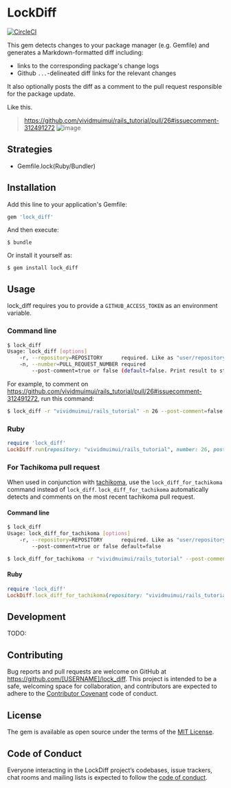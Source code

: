 # LockDiff

[![CircleCI](https://circleci.com/gh/vividmuimui/lock_diff.svg?style=svg)](https://circleci.com/gh/vividmuimui/lock_diff)

This gem detects changes to your package manager (e.g. Gemfile) and generates a Markdown-formatted diff including:

* links to the corresponding package's change logs
* Github `...`-delineated diff links for the relevant changes

It also optionally posts the diff as a comment to the pull request responsible for the package update.

Like this.

> https://github.com/vividmuimui/rails_tutorial/pull/26#issuecomment-312491272
> ![image](https://user-images.githubusercontent.com/1803598/27770516-f5774972-5f7a-11e7-87a6-7c3cbf1de745.png)

## Strategies

- Gemfile.lock(Ruby/Bundler)

## Installation

Add this line to your application's Gemfile:

```ruby
gem 'lock_diff'
```

And then execute:

    $ bundle

Or install it yourself as:

    $ gem install lock_diff

## Usage

lock_diff requires you to provide a `GITHUB_ACCESS_TOKEN` as an environment variable.

### Command line

```sh
$ lock_diff
Usage: lock_diff [options]
    -r, --repository=REPOSITORY      required. Like as "user/repository"
    -n, --number=PULL_REQUEST_NUMBER required
        --post-comment=true or false (default=false. Print result to stdout when false.)
```

For example, to comment on https://github.com/vividmuimui/rails_tutorial/pull/26#issuecomment-312491272, run this command:

```sh
$ lock_diff -r "vividmuimui/rails_tutorial" -n 26 --post-comment=false
```

### Ruby

```ruby
require 'lock_diff'
LockDiff.run(repository: "vividmuimui/rails_tutorial", number: 26, post_comment: false)
```

### For Tachikoma pull request

When used in conjunction with [tachikoma](https://rubygems.org/gems/tachikoma), use the `lock_diff_for_tachikoma` command instead of `lock_diff`.
`lock_diff_for_tachikoma` automatically detects and comments on the most recent tachikoma pull request.

#### Command line

```sh
$ lock_diff
Usage: lock_diff_for_tachikoma [options]
    -r, --repository=REPOSITORY      required. Like as "user/repository"
        --post-comment=true or false default=false
```

```sh
$ lock_diff_for_tachikoma -r "vividmuimui/rails_tutorial" --post-comment=false
```

#### Ruby

```ruby
require 'lock_diff'
LockDiff.lock_diff_for_tachikoma(repository: "vividmuimui/rails_tutorial", post_comment: false)
```

## Development

TODO:

## Contributing

Bug reports and pull requests are welcome on GitHub at https://github.com/[USERNAME]/lock_diff. This project is intended to be a safe, welcoming space for collaboration, and contributors are expected to adhere to the [Contributor Covenant](http://contributor-covenant.org) code of conduct.

## License

The gem is available as open source under the terms of the [MIT License](http://opensource.org/licenses/MIT).

## Code of Conduct

Everyone interacting in the LockDiff project’s codebases, issue trackers, chat rooms and mailing lists is expected to follow the [code of conduct](https://github.com/[USERNAME]/lock_diff/blob/master/CODE_OF_CONDUCT.md).
